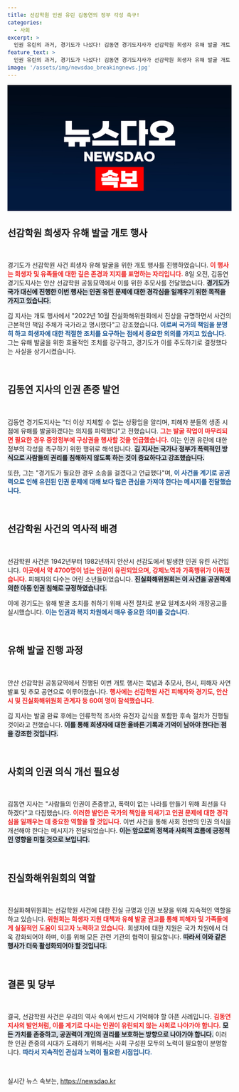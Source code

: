 ```yaml
---
title: 선감학원 인권 유린 김동연의 정부 각성 촉구!
categories:
  - 사회
excerpt: >
  인권 유린의 과거, 경기도가 나섰다! 김동연 경기도지사가 선감학원 희생자 유해 발굴 개토 행사에서 국가에 구상권 청구 의사를 밝혔다. 정부의 각성을 촉구하며 역사적 진실을 밝히려는 경기도의 강력한 의지를 확인하세요!
feature_text: >
  인권 유린의 과거, 경기도가 나섰다! 김동연 경기도지사가 선감학원 희생자 유해 발굴 개토 행사에서 국가에 구상권 청구 의사를 밝혔다. 정부의 각성을 촉구하며 역사적 진실을 밝히려는 경기도의 강력한 의지를 확인하세요!
image: '/assets/img/newsdao_breakingnews.jpg'
---
```


<p><img src="/assets/img/newsdao_breakingnews.jpg" alt="ontimetimes 속보" /></p>

<h2 data-ke-size="size26">선감학원 희생자 유해 발굴 개토 행사</h2>

<p data-ke-size="size16">&nbsp;</p>

<p>경기도가 선감학원 사건 희생자 유해 발굴을 위한 개토 행사를 진행하였습니다. <b><span style="color: #ee2323;">이 행사는 희생자 및 유족들에 대한 깊은 존경과 지지를 표명하는 자리입니다.</span></b> 8일 오전, 김동연 경기도지사는 안산 선감학원 공동묘역에서 이를 위한 추모사를 전달했습니다. <b><span style="background-color: #21538527;">경기도가 국가 대신에 진행한 이번 행사는 인권 유린 문제에 대한 경각심을 일깨우기 위한 목적을 가지고 있습니다.</span></b></p>

<p>김 지사는 개토 행사에서 "2022년 10월 진실화해위원회에서 진상을 규명하면서 사건의 근본적인 책임 주체가 국가라고 명시했다"고 강조했습니다. <b><span style="color: #1a5490;">이로써 국가의 책임을 분명히 하고 희생자에 대한 적절한 조치를 요구하는 점에서 중요한 의의를 가지고 있습니다.</span></b> 그는 유해 발굴을 위한 효율적인 조치를 강구하고, 경기도가 이를 주도하기로 결정했다는 사실을 상기시켰습니다. </p>

<p data-ke-size="size16">&nbsp;</p>

<h2 data-ke-size="size26">김동연 지사의 인권 존중 발언</h2>

<p data-ke-size="size16">&nbsp;</p>

<p>김동연 경기도지사는 "더 이상 지체할 수 없는 상황임을 알리며, 피해자 분들의 생존 시점에 유해를 발굴하겠다는 의지를 피력했다"고 전했습니다. <b><span style="color: #ee2323;">그는 발굴 작업이 마무리되면 필요한 경우 중앙정부에 구상권을 행사할 것을 언급했습니다.</span></b> 이는 인권 유린에 대한 정부의 각성을 촉구하기 위한 행위로 해석됩니다. <b><span style="background-color: #21538527;">김 지사는 국가나 정부가 폭력적인 방식으로 사람들의 권리를 침해하지 않도록 하는 것이 중요하다고 강조했습니다.</span></b></p>

<p>또한, 그는 "경기도가 필요한 경우 소송을 걸겠다고 언급했다"며, <b><span style="color: #1a5490;">이 사건을 계기로 공권력으로 인해 유린된 인권 문제에 대해 보다 많은 관심을 가져야 한다는 메시지를 전달했습니다.</span></b> </p>

<p data-ke-size="size16">&nbsp;</p>

<h2 data-ke-size="size26">선감학원 사건의 역사적 배경</h2>

<p data-ke-size="size16">&nbsp;</p>

<p>선감학원 사건은 1942년부터 1982년까지 안산시 선감도에서 발생한 인권 유린 사건입니다. <b><span style="color: #ee2323;">이곳에서 약 4700명이 넘는 인권이 유린되었으며, 강제노역과 가혹행위가 이뤄졌습니다.</span></b> 피해자의 다수는 어린 소년들이었습니다. <b><span style="background-color: #21538527;">진실화해위원회는 이 사건을 공권력에 의한 아동 인권 침해로 규정하였습니다.</span></b> </p>

<p>이에 경기도는 유해 발굴 조치를 취하기 위해 사전 절차로 분묘 일제조사와 개장공고를 실시했습니다. <b><span style="color: #1a5490;">이는 인권과 복지 차원에서 매우 중요한 의미를 갖습니다.</span></b> </p>

<p data-ke-size="size16">&nbsp;</p>

<h2 data-ke-size="size26">유해 발굴 진행 과정</h2>

<p data-ke-size="size16">&nbsp;</p>

<p>안산 선감학원 공동묘역에서 진행된 이번 개토 행사는 묵념과 추모사, 헌시, 피해자 사연 발표 및 추모 공연으로 이루어졌습니다. <b><span style="color: #ee2323;">행사에는 선감학원 사건 피해자와 경기도, 안산시 및 진실화해위원회 관계자 등 60여 명이 참석했습니다.</span></b> </p>

<p>김 지사는 발굴 완료 후에는 인류학적 조사와 유전자 감식을 포함한 후속 절차가 진행될 것이라고 전했습니다. <b><span style="background-color: #21538527;">이를 통해 희생자에 대한 올바른 기록과 기억이 남아야 한다는 점을 강조한 것입니다.</span></b></p>

<p data-ke-size="size16">&nbsp;</p>

<h2 data-ke-size="size26">사회의 인권 의식 개선 필요성</h2>

<p data-ke-size="size16">&nbsp;</p>

<p>김동연 지사는 "사람들의 인권이 존중받고, 폭력이 없는 나라를 만들기 위해 최선을 다하겠다"고 다짐했습니다. <b><span style="color: #ee2323;">이러한 발언은 국가의 책임을 되새기고 인권 문제에 대한 경각심을 일깨우는 데 중요한 역할을 할 것입니다.</span></b> 이번 사건을 통해 사회 전반의 인권 의식을 개선해야 한다는 메시지가 전달되었습니다. <b><span style="background-color: #21538527;">이는 앞으로의 정책과 사회적 흐름에 긍정적인 영향을 미칠 것으로 보입니다.</span></b></p>

<p data-ke-size="size16">&nbsp;</p>

<h2 data-ke-size="size26">진실화해위원회의 역할</h2>

<p data-ke-size="size16">&nbsp;</p>

<p>진실화해위원회는 선감학원 사건에 대한 진실 규명과 인권 보장을 위해 지속적인 역할을 하고 있습니다. <b><span style="color: #ee2323;">위원회는 희생자 지원 대책과 유해 발굴 권고를 통해 피해자 및 가족들에게 실질적인 도움이 되고자 노력하고 있습니다.</span></b> 희생자에 대한 지원은 국가 차원에서 더욱 강화되어야 하며, 이를 위해 모든 관련 기관의 협력이 필요합니다. <b><span style="background-color: #21538527;">따라서 이와 같은 행사가 더욱 활성화되어야 할 것입니다.</span></b> </p>

<p data-ke-size="size16">&nbsp;</p>

<h2 data-ke-size="size26">결론 및 당부</h2>

<p data-ke-size="size16">&nbsp;</p>

<p>결국, 선감학원 사건은 우리의 역사 속에서 반드시 기억해야 할 아픈 사례입니다. <b><span style="color: #ee2323;">김동연 지사의 발언처럼, 이를 계기로 다시는 인권이 유린되지 않는 사회로 나아가야 합니다.</span></b> <b><span style="background-color: #21538527;">모든 가치를 존중하고, 공권력이 개인의 권리를 보호하는 방향으로 나아가야 합니다.</span></b> 이러한 인권 존중의 시대가 도래하기 위해서는 사회 구성원 모두의 노력이 필요함이 분명합니다. <b><span style="color: #1a5490;">따라서 지속적인 관심과 노력이 필요한 시점입니다.</span></b> </p>

<p data-ke-size="size16">&nbsp;</p>
실시간 뉴스 속보는, <a href="https://newsdao.kr" rel="dofollow">https://newsdao.kr</a>


